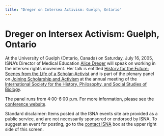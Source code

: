 ```yaml
---
title: "Dreger on Intersex Activism: Guelph, Ontario"
---
```


# Dreger on Intersex Activism: Guelph, Ontario

<p>At the University of Guelph (Ontario, Canada) on Saturday, July 16, 2005, <span class="caps">ISNA</span>&#8217;s Director of Medical Education <a href="/about/dreger">Alice Dreger</a> will speak on working in the intersex rights movement. Her talk is entitled <a href="http://www.ishpssb.org/ocs/schedule.php">History for the Future: Scenes from the Life of a Scholar-Activist</a> and is part of the plenary panel on <a href="http://www.ishpssb.org/ocs/schedule.php">Joining Scholarship and Activism</a> at the annual meeting of the <a href="http://www.ishpssb.org/">International Society for the History, Philosophy, and Social Studies of Biology</a>.  </p>

<p>The panel runs from 4:00-6:00 p.m. For more information, please see the <a href="http://www.ishpssb.org/ocs/">conference website</a>.  </p>

<p>Standard disclaimer: Items posted at the <span class="caps">ISNA</span> events site are provided as a public service, and are not necessarily sponsored or endorsed by <span class="caps">ISNA</span>. To suggest an event for posting, go to the <a href="/about/contact">contact <span class="caps">ISNA</span></a> box at the upper right side of this screen.</p>
